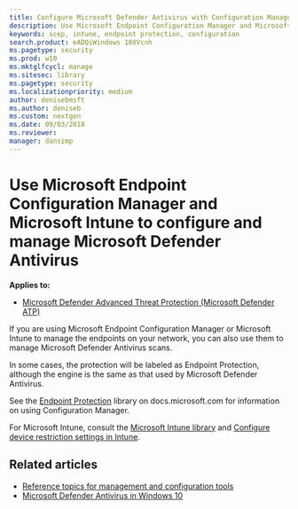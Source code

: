 ```yaml
---
title: Configure Microsoft Defender Antivirus with Configuration Manager and Intune
description: Use Microsoft Endpoint Configuration Manager and Microsoft Intune to configure Microsoft Defender AV and Endpoint Protection
keywords: scep, intune, endpoint protection, configuration
search.product: eADQiWindows 10XVcnh
ms.pagetype: security
ms.prod: w10
ms.mktglfcycl: manage
ms.sitesec: library
ms.pagetype: security
ms.localizationpriority: medium
author: denisebmsft
ms.author: deniseb
ms.custom: nextgen
ms.date: 09/03/2018
ms.reviewer: 
manager: dansimp
---
```


# Use Microsoft Endpoint Configuration Manager and Microsoft Intune to configure and manage Microsoft Defender Antivirus

**Applies to:**

- [Microsoft Defender Advanced Threat Protection (Microsoft Defender ATP)](https://go.microsoft.com/fwlink/p/?linkid=2069559)

If you are using Microsoft Endpoint Configuration Manager or Microsoft Intune to manage the endpoints on your network, you can also use them to manage Microsoft Defender Antivirus scans.

In some cases, the protection will be labeled as Endpoint Protection, although the engine is the same as that used by Microsoft Defender Antivirus.

See the [Endpoint Protection](https://docs.microsoft.com/sccm/protect/deploy-use/endpoint-protection) library on docs.microsoft.com for information on using Configuration Manager.

For Microsoft Intune, consult the [Microsoft Intune library](https://docs.microsoft.com/intune/introduction-intune) and [Configure device restriction settings in Intune](https://docs.microsoft.com/intune/device-restrictions-configure).


## Related articles

- [Reference topics for management and configuration tools](configuration-management-reference-microsoft-defender-antivirus.md)
- [Microsoft Defender Antivirus in Windows 10](microsoft-defender-antivirus-in-windows-10.md)
